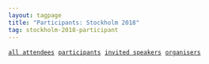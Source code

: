 ```yaml
---
layout: tagpage
title: "Participants: Stockholm 2018"
tag: stockholm-2018-participant
---
```

<a href="/tag/stockholm-2018"><code><nobr>all attendees</nobr></code></a>&nbsp;
<a href="/tag/stockholm-2018-participant"><code><nobr>participants</nobr></code></a>&nbsp;
<a href="/tag/stockholm-2018-speaker"><code><nobr>invited speakers</nobr></code></a>&nbsp;
<a href="/tag/stockholm-2018-organiser"><code><nobr>organisers</nobr></code></a>